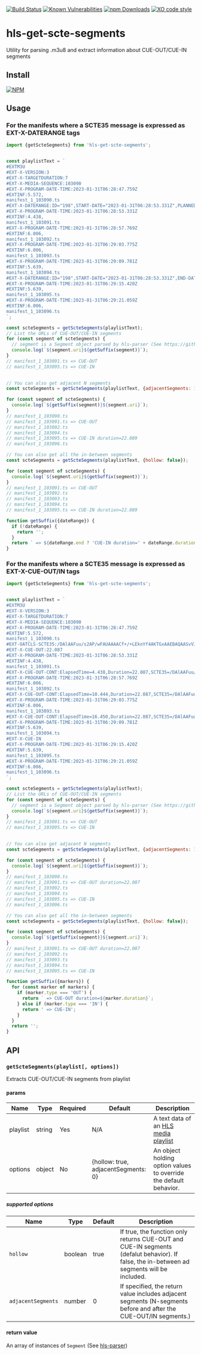 [![Build Status](https://img.shields.io/github/workflow/status/kuu/hls-get-scte-segments/HLS%20get%20SCTE%20segments%20tests)](https://github.com/kuu/hls-get-scte-segments/actions/workflows/tests.yml)
[![Known Vulnerabilities](https://snyk.io/test/github/kuu/hls-get-scte-segments/badge.svg)](https://snyk.io/test/github/kuu/hls-get-scte-segments)
[![npm Downloads](https://img.shields.io/npm/dw/hls-get-scte-segments.svg?style=flat-square)](https://npmjs.com/hls-get-scte-segments)
[![XO code style](https://img.shields.io/badge/code_style-XO-5ed9c7.svg)](https://github.com/sindresorhus/xo)

# hls-get-scte-segments
Utility for parsing .m3u8 and extract information about CUE-OUT/CUE-IN segments

## Install
[![NPM](https://nodei.co/npm/hls-get-scte-segments.png?mini=true)](https://nodei.co/npm/hls-get-scte-segments/)

## Usage
### For the manifests where a SCTE35 message is expressed as EXT-X-DATERANGE tags
```js
import {getScteSegments} from 'hls-get-scte-segments';


const playlistText = `
#EXTM3U
#EXT-X-VERSION:3
#EXT-X-TARGETDURATION:7
#EXT-X-MEDIA-SEQUENCE:103090
#EXT-X-PROGRAM-DATE-TIME:2023-01-31T06:28:47.759Z
#EXTINF:5.572,
manifest_1_103090.ts
#EXT-X-DATERANGE:ID="198",START-DATE="2023-01-31T06:28:53.331Z",PLANNED-DURATION=22.087,SCTE35-OUT=0xFC302500000003289800FFF01405000000C67FEFFECA4EF5BDFE010BC8DC0EAC000000002B9AD333
#EXT-X-PROGRAM-DATE-TIME:2023-01-31T06:28:53.331Z
#EXTINF:4.438,
manifest_1_103091.ts
#EXT-X-PROGRAM-DATE-TIME:2023-01-31T06:28:57.769Z
#EXTINF:6.006,
manifest_1_103092.ts
#EXT-X-PROGRAM-DATE-TIME:2023-01-31T06:29:03.775Z
#EXTINF:6.006,
manifest_1_103093.ts
#EXT-X-PROGRAM-DATE-TIME:2023-01-31T06:29:09.781Z
#EXTINF:5.639,
manifest_1_103094.ts
#EXT-X-DATERANGE:ID="198",START-DATE="2023-01-31T06:28:53.331Z",END-DATE="2023-01-31T06:29:08.146Z",DURATION=22.089
#EXT-X-PROGRAM-DATE-TIME:2023-01-31T06:29:15.420Z
#EXTINF:5.639,
manifest_1_103095.ts
#EXT-X-PROGRAM-DATE-TIME:2023-01-31T06:29:21.059Z
#EXTINF:6.006,
manifest_1_103096.ts
`;

const scteSegments = getScteSegments(playlistText);
// List the URLs of CUE-OUT/CUE-IN segments
for (const segment of scteSegments) {
  // segment is a Segment object parsed by hls-parser (See https://github.com/kuu/hls-parser)
  console.log(`${segment.uri}${getSuffix(segment)}`);
}
// manifest_1_103091.ts => CUE-OUT
// manifest_1_103095.ts => CUE-IN
  

// You can also get adjacent N segments
const scteSegments = getScteSegments(playlistText, {adjacentSegments: 1});

for (const segment of scteSegments) {
  console.log(`${getSuffix(segment)}${segment.uri}`);
}
// manifest_1_103090.ts 
// manifest_1_103091.ts => CUE-OUT
// manifest_1_103092.ts
// manifest_1_103094.ts
// manifest_1_103095.ts => CUE-IN duration=22.089
// manifest_1_103096.ts

// You can also get all the in-between segments
const scteSegments = getScteSegments(playlistText, {hollow: false});

for (const segment of scteSegments) {
  console.log(`${segment.uri}${getSuffix(segment)}`);
}
// manifest_1_103091.ts => CUE-OUT
// manifest_1_103092.ts
// manifest_1_103093.ts
// manifest_1_103094.ts
// manifest_1_103095.ts => CUE-IN duration=22.089

function getSuffix({dateRange}) {
  if (!dateRange) {
    return '';
  }
  return ` => ${dateRange.end ? 'CUE-IN duration=' + dateRange.duration : 'CUE-OUT'}`;
}

```

### For the manifests where a SCTE35 message is expressed as EXT-X-CUE-OUT/IN tags
```js
import {getScteSegments} from 'hls-get-scte-segments';


const playlistText = `
#EXTM3U
#EXT-X-VERSION:3
#EXT-X-TARGETDURATION:7
#EXT-X-MEDIA-SEQUENCE:103090
#EXT-X-PROGRAM-DATE-TIME:2023-01-31T06:28:47.759Z
#EXTINF:5.572,
manifest_1_103090.ts
#EXT-OATCLS-SCTE35:/DAlAAFuu/s2AP/wFAUAAAACf+/+LEknYf4AKTGxAAEBAQAASvVJ6w==
#EXT-X-CUE-OUT:22.087
#EXT-X-PROGRAM-DATE-TIME:2023-01-31T06:28:53.331Z
#EXTINF:4.438,
manifest_1_103091.ts
#EXT-X-CUE-OUT-CONT:ElapsedTime=4.438,Duration=22.087,SCTE35=/DAlAAFuu/s2AP/wFAUAAAACf+/+LEknYf4AKTGxAAEBAQAASvVJ6w==
#EXT-X-PROGRAM-DATE-TIME:2023-01-31T06:28:57.769Z
#EXTINF:6.006,
manifest_1_103092.ts
#EXT-X-CUE-OUT-CONT:ElapsedTime=10.444,Duration=22.087,SCTE35=/DAlAAFuu/s2AP/wFAUAAAACf+/+LEknYf4AKTGxAAEBAQAASvVJ6w==
#EXT-X-PROGRAM-DATE-TIME:2023-01-31T06:29:03.775Z
#EXTINF:6.006,
manifest_1_103093.ts
#EXT-X-CUE-OUT-CONT:ElapsedTime=16.450,Duration=22.087,SCTE35=/DAlAAFuu/s2AP/wFAUAAAACf+/+LEknYf4AKTGxAAEBAQAASvVJ6w==
#EXT-X-PROGRAM-DATE-TIME:2023-01-31T06:29:09.781Z
#EXTINF:5.639,
manifest_1_103094.ts
#EXT-X-CUE-IN
#EXT-X-PROGRAM-DATE-TIME:2023-01-31T06:29:15.420Z
#EXTINF:5.639,
manifest_1_103095.ts
#EXT-X-PROGRAM-DATE-TIME:2023-01-31T06:29:21.059Z
#EXTINF:6.006,
manifest_1_103096.ts
`;

const scteSegments = getScteSegments(playlistText);
// List the URLs of CUE-OUT/CUE-IN segments
for (const segment of scteSegments) {
  // segment is a Segment object parsed by hls-parser (See https://github.com/kuu/hls-parser)
  console.log(`${segment.uri}${getSuffix(segment)}`);
}
// manifest_1_103091.ts => CUE-OUT
// manifest_1_103095.ts => CUE-IN
  

// You can also get adjacent N segments
const scteSegments = getScteSegments(playlistText, {adjacentSegments: 1});

for (const segment of scteSegments) {
  console.log(`${segment.uri}${getSuffix(segment)}`);
}
// manifest_1_103090.ts 
// manifest_1_103091.ts => CUE-OUT duration=22.087
// manifest_1_103092.ts
// manifest_1_103094.ts
// manifest_1_103095.ts => CUE-IN
// manifest_1_103096.ts

// You can also get all the in-between segments
const scteSegments = getScteSegments(playlistText, {hollow: false});

for (const segment of scteSegments) {
  console.log(`${getSuffix(segment)}${segment.uri}`);
}
// manifest_1_103091.ts => CUE-OUT duration=22.087
// manifest_1_103092.ts
// manifest_1_103093.ts
// manifest_1_103094.ts
// manifest_1_103095.ts => CUE-IN

function getSuffix({markers}) {
  for (const marker of markers) {
    if (marker.type === 'OUT') {
      return ` => CUE-OUT duration=${marker.duration}`;
    } else if (marker.type === 'IN') {
      return ' => CUE-IN';
    }
  }
  return '';
}

```

## API

### `getScteSegments(playlist[, options])`
Extracts CUE-OUT/CUE-IN segments from playlist

#### params
| Name     | Type   | Required | Default | Description   |
| -------- | ------ | -------- | ------- | ------------- |
| playlist | string | Yes      | N/A     | A text data of an [HLS media playlist](https://datatracker.ietf.org/doc/html/draft-pantos-hls-rfc8216bis#section-4.1) |
| options  | object | No       | {hollow: true, adjacentSegments: 0} | An object holding option values to override the default behavior.  |

##### supported options
| Name       | Type    | Default | Description   |
| ---------- | ------- | ------- | ------------- |
| `hollow` | boolean | true   | If true, the function only returns CUE-OUT and CUE-IN segments (defalut behavior). If false, the in-between ad segments will be included.|
| `adjacentSegments` | number | 0   | If specified, the return value includes adjacent segments (N-segments before and after the CUE-OUT/IN segments.)|

#### return value
An array of instances of `Segment` (See [hls-parser](https://github.com/kuu/hls-parser/blob/master/README.md#data-format))
